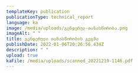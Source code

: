 ```yaml
---
templateKey: publication
publicationType: technical_report
language: ka
image: /media/uploads/გენდერულ-თანასწორობა.png
imageAlt: " "
title: გენდერული თანასწორობის გეგმა
publishDate: 2022-01-06T20:26:56.434Z
description: " "
upload: true
kaFile: /media/uploads/scanned_20221219-1146.pdf
---
```

